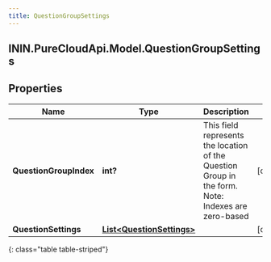 ```yaml
---
title: QuestionGroupSettings
---
```

## ININ.PureCloudApi.Model.QuestionGroupSettings

## Properties

|Name | Type | Description | Notes|
|------------ | ------------- | ------------- | -------------|
| **QuestionGroupIndex** | **int?** | This field represents the location of the Question Group in the form. Note: Indexes are zero-based | [optional] |
| **QuestionSettings** | [**List&lt;QuestionSettings&gt;**](QuestionSettings.html) |  | [optional] |
{: class="table table-striped"}


